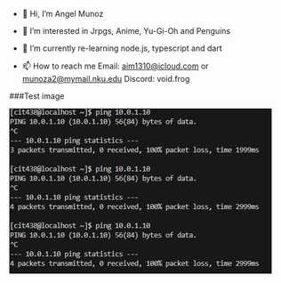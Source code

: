 - 👋 Hi, I’m Angel Munoz

- 👀 I’m interested in Jrpgs, Anime, Yu-Gi-Oh and Penguins

- 🌱 I’m currently re-learning node.js, typescript and dart

- 📫 How to reach me 
Email: aim1310@icloud.com or munoza2@mymail.nku.edu
Discord: void.frog

###Test image

![test](https://github.com/Angle-M/Angle-M/blob/main/Screenshot%202023-10-21%20155418.png)
